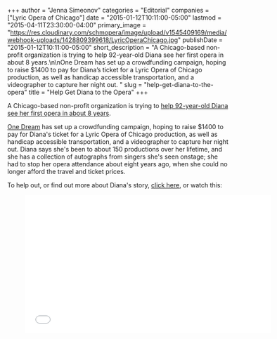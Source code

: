 +++
author = "Jenna Simeonov"
categories = "Editorial"
companies = ["Lyric Opera of Chicago"]
date = "2015-01-12T10:11:00-05:00"
lastmod = "2015-04-11T23:30:00-04:00"
primary_image = "https://res.cloudinary.com/schmopera/image/upload/v1545409169/media/webhook-uploads/1428809399618/LyricOperaChicago.jpg"
publishDate = "2015-01-12T10:11:00-05:00"
short_description = "A Chicago-based non-profit organization is trying to help 92-year-old Diana see her first opera in about 8 years.\n\nOne Dream has set up a crowdfunding campaign, hoping to raise $1400 to pay for Diana’s ticket for a Lyric Opera of Chicago production, as well as handicap accessible transportation, and a videographer to capture her night out. "
slug = "help-get-diana-to-the-opera"
title = "Help Get Diana to the Opera"
+++

<p>A Chicago-based non-profit organization is trying to <a href="https://oneseniordream.org/send-diana-opera/" target="_blank">help 92-year-old Diana see her first opera in about 8 years</a>.</p><p><a href="https://oneseniordream.org/send-diana-opera/" target="_blank">One Dream</a> has set up a crowdfunding campaign, hoping to raise&nbsp;$1400 to pay for Diana's ticket for a Lyric Opera of Chicago production, as well as handicap accessible transportation, and a videographer to capture her night out. Diana says she's been to about 150 productions over her lifetime, and she has a collection of autographs from singers she's seen onstage; she had to stop her opera attendance&nbsp;about eight years ago, when she could no longer afford the travel and ticket prices.</p><p>To help out, or find out more about Diana's story, <a href="https://oneseniordream.org/send-diana-opera/" target="_blank">click here</a>, or&nbsp;watch this:</p><p><figure data-type="video"><iframe src="//www.youtube.com/embed/2OX9OUn_JM0" width="560" height="315" frameborder="0" allowfullscreen="allowfullscreen"></iframe></figure></p>
